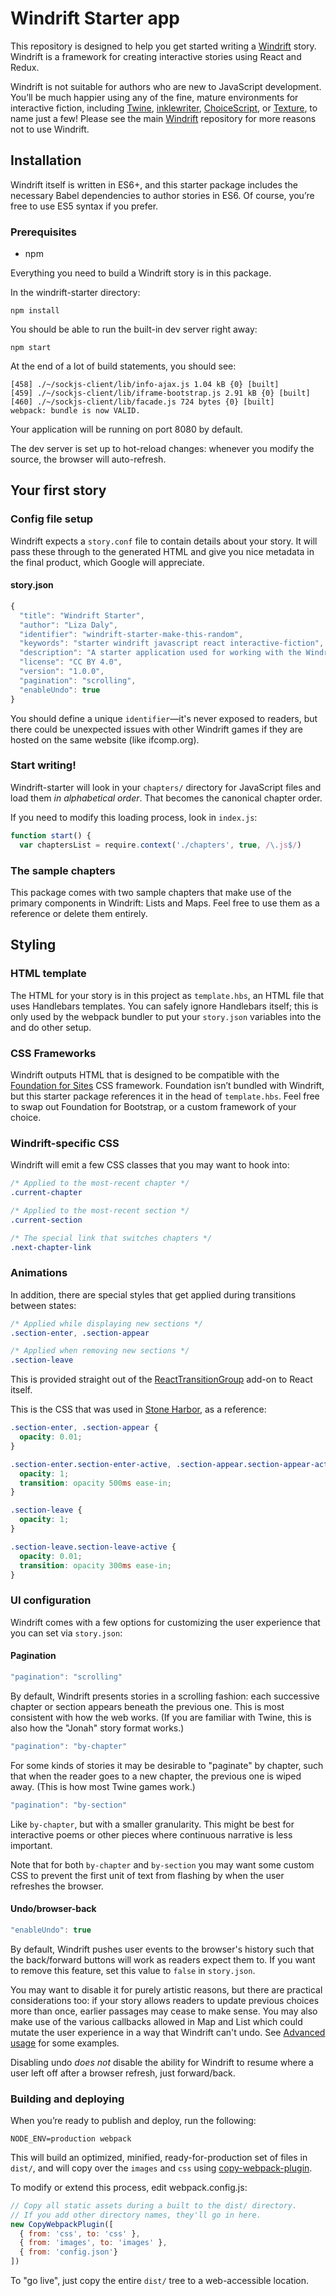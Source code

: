 # Windrift Starter app

This repository is designed to help you get started writing a [Windrift](https://github.com/lizadaly/windrift) story. Windrift is a framework for creating interactive stories using React and Redux.

Windrift is not suitable for authors who are new to JavaScript development. You’ll be much happier using any of the fine, mature environments for interactive fiction, including [Twine](https://twinery.org/), [inklewriter](http://www.inklestudios.com/inklewriter/), [ChoiceScript](https://www.choiceofgames.com/make-your-own-games/choicescript-intro/), or [Texture](https://texturewriter.com/), to name just a few! Please see the main [Windrift](https://github.com/lizadaly/windrift) repository for more reasons not to use Windrift.

## Installation

Windrift itself is written in ES6+, and this starter package includes the necessary Babel dependencies to author stories in ES6. Of course, you’re free to use ES5 syntax if you prefer.


### Prerequisites

* npm

Everything you need to build a Windrift story is in this package.  

In the windrift-starter directory:

```
npm install
```

You should be able to run the built-in dev server right away:

```
npm start
```

At the end of a lot of build statements, you should see:

```
[458] ./~/sockjs-client/lib/info-ajax.js 1.04 kB {0} [built]
[459] ./~/sockjs-client/lib/iframe-bootstrap.js 2.91 kB {0} [built]
[460] ./~/sockjs-client/lib/facade.js 724 bytes {0} [built]
webpack: bundle is now VALID.
```

Your application will be running on port 8080 by default.

The dev server is set up to hot-reload changes: whenever you modify the source, the browser will auto-refresh.

## Your first story

### Config file setup

Windrift expects a `story.conf` file to contain details about your
story. It will pass these through to the generated HTML and give
you nice metadata in the final product, which Google will appreciate.

#### story.json

```javascript
{
  "title": "Windrift Starter",
  "author": "Liza Daly",
  "identifier": "windrift-starter-make-this-random",
  "keywords": "starter windrift javascript react interactive-fiction",
  "description": "A starter application used for working with the Windrift story framework",
  "license": "CC BY 4.0",
  "version": "1.0.0",
  "pagination": "scrolling",
  "enableUndo": true
}
```

You should define a unique `identifier`—it's never
exposed to readers, but there could be unexpected issues with
other Windrift games if they are hosted on the same website
(like ifcomp.org).

### Start writing!

Windrift-starter will look in your `chapters/` directory for
JavaScript files and load them _in alphabetical order_.
That becomes the canonical chapter order.

If you need to modify this loading process, look in `index.js`:

```javascript
function start() {
  var chaptersList = require.context('./chapters', true, /\.js$/)
```


### The sample chapters

This package comes with two sample chapters that make use of the primary components in Windrift: Lists and Maps. Feel free to use them as a reference or delete them entirely.

## Styling

### HTML template

The HTML for your story is in this project as `template.hbs`, an HTML file that uses Handlebars templates. You can safely ignore Handlebars itself; this is only used by the webpack bundler to put your `story.json` variables into the <head> and do other setup.

### CSS Frameworks
Windrift outputs HTML that is designed to be compatible with the [Foundation for Sites](http://foundation.zurb.com/sites.html) CSS framework. Foundation isn’t bundled with Windrift, but this starter package references it in the head of `template.hbs`. Feel free to swap out Foundation for Bootstrap, or a custom framework of your choice.

### Windrift-specific CSS

Windrift will emit a few CSS classes that you may want to hook into:

```css
/* Applied to the most-recent chapter */
.current-chapter

/* Applied to the most-recent section */
.current-section

/* The special link that switches chapters */
.next-chapter-link
```

### Animations

In addition, there are special styles that get applied during transitions between states:

```css
/* Applied while displaying new sections */
.section-enter, .section-appear

/* Applied when removing new sections */
.section-leave
```

This is provided straight out of the [ReactTransitionGroup](https://facebook.github.io/react/docs/animation.html) add-on to React itself.

This is the CSS that was used in [Stone Harbor](https://stoneharborgame.com/), as a reference:


```css
.section-enter, .section-appear {
  opacity: 0.01;
}

.section-enter.section-enter-active, .section-appear.section-appear-active {
  opacity: 1;
  transition: opacity 500ms ease-in;
}

.section-leave {
  opacity: 1;
}

.section-leave.section-leave-active {
  opacity: 0.01;
  transition: opacity 300ms ease-in;
}
```

### UI configuration

Windrift comes with a few options for customizing the user experience that you can set
via `story.json`:

#### Pagination

```javascript
"pagination": "scrolling"
```

By default, Windrift presents stories in a scrolling fashion: each successive chapter or
section appears beneath the previous one. This is most consistent with how the web works.
(If you are familiar with Twine, this is also how the "Jonah" story format works.)

```javascript
"pagination": "by-chapter"
```

For some kinds of stories it may be desirable to "paginate" by chapter, such that when
the reader goes to a new chapter, the previous one is wiped away. (This is how
most Twine games work.)

```javascript
"pagination": "by-section"
```

Like `by-chapter`, but with a smaller granularity. This might be best for interactive
poems or other pieces where continuous narrative is less important.

Note that for both `by-chapter` and `by-section` you may want some custom CSS to prevent
the first unit of text from flashing by when the user refreshes the browser.

#### Undo/browser-back

```javascript
"enableUndo": true
```

By default, Windrift pushes user events to the browser's history such that the back/forward
buttons will work as readers expect them to. If you want to remove this feature,
set this value to `false` in `story.json`.

You may want to disable it for purely artistic reasons, but there are practical
considerations too: if your story allows readers to update previous choices
more than once, earlier passages may cease to make sense. You may also make use
of the various callbacks allowed in Map and List which could mutate the user
experience in a way that Windrift can't undo. See <a href="https://lizadaly.github.io/windrift/examples/advanced/">Advanced usage</a> for some examples.

Disabling undo _does not_ disable the ability for Windrift to resume where a user left
off after a browser refresh, just forward/back.

### Building and deploying

When you’re ready to publish and deploy, run the following:

```
NODE_ENV=production webpack
```

This will build an optimized, minified, ready-for-production
set of files in `dist/`, and will copy over the `images` and
`css` using <a href="https://github.com/kevlened/copy-webpack-plugin">copy-webpack-plugin</a>.

To modify or extend this process, edit webpack.config.js:

```JavaScript
// Copy all static assets during a built to the dist/ directory.
// If you add other directory names, they'll go in here.
new CopyWebpackPlugin([
  { from: 'css', to: 'css' },
  { from: 'images', to: 'images' },
  { from: 'config.json'}
])
```

To "go live", just copy the entire `dist/` tree to a web-accessible location.

